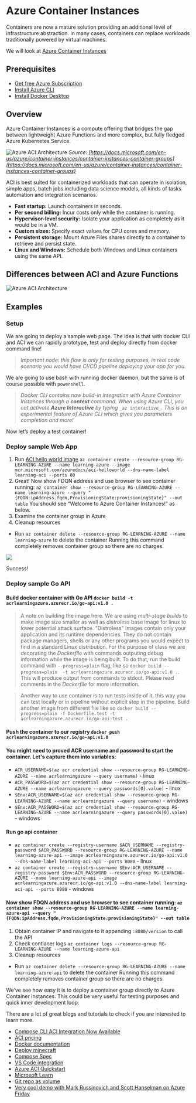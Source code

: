 # Azure Container Instances

Containers are now a mature solution providing an additional level of infrastructure abstraction. In many cases, containers can replace workloads traditionally powered by virtual machines.

We will look at [Azure Container Instances](https://azure.microsoft.com/en-us/services/container-instances/)

## Prerequisites

- [Get free Azure Subscription](https://azure.microsoft.com/en-us/free/)
- [Install Azure CLI](https://docs.microsoft.com/en-us/cli/azure/install-azure-cli)
- [Install Docker Desktop](https://www.docker.com/products/docker-desktop)

## Overview

Azure Container Instances is a compute offering that bridges the gap between lightweight Azure Functions and more complex, but fully fledged Azure Kubernetes Service.

![Azure ACI Architecture](http://www.plantuml.com/plantuml/proxy?cache=yes&src=https://raw.githubusercontent.com/Piotr1215/dca-prep-kit/master/diagrams/azure-aci-architecture.puml&fmt=svg)
*Source: [https://docs.microsoft.com/en-us/azure/container-instances/container-instances-container-groups](https://docs.microsoft.com/en-us/azure/container-instances/container-instances-container-groups)*

ACI is best suited for containerized workloads that can operate in isolation, simple apps, batch jobs including data science models, all kinds of tasks automation and integration scenarios.

- **Fast startup:** Launch containers in seconds.
- **Per second billing:** Incur costs only while the container is running.
- **Hypervisor-level security:** Isolate your application as completely as it would be in a VM.
- **Custom sizes:** Specify exact values for CPU cores and memory.
- **Persistent storage:** Mount Azure Files shares directly to a container to retrieve and persist state.
- **Linux and Windows:** Schedule both Windows and Linux containers using the same API.

## Differences between ACI and Azure Functions

![Azure ACI Architecture](http://www.plantuml.com/plantuml/proxy?cache=yes&src=https://raw.githubusercontent.com/Piotr1215/dca-prep-kit/master/diagrams/azure-aci-minmap.puml&fmt=svg)

## Examples

### Setup

We are going to deploy a sample web page. The idea is that with docker CLI and ACI we can rapidly prototype, test and deploy directly from docker command line!

> _Important node: this flow is only for testing purposes, in real code scenario you would have CI/CD pipeline deploying your app for you._

We are going to use bash with running docker daemon, but the same is of course possible with `powershell`.

> _Docker CLI contains now build-in integration with Azure Container Instances through a_ **_context_** _command. When using Azure CLI, you cat activate_ **_Azure Interactive_** _by typing_ `_az interactive_`_. This is an experimental feature of Azure CLI which gives you parameters completion and more!_

Now let’s deploy a test container!

### Deploy sample Web App

1. Run [ACI hello world image](https://hub.docker.com/r/microsoft/aci-helloworld) `az container create --resource-group RG-LEARNING-AZURE --name learning-azure --image mcr.microsoft.com/azuredocs/aci-helloworld --dns-name-label learning-aci --ports 80`
2. Great! Now show FDQN address and use browser to see container running: `az container show --resource-group RG-LEARNING-AZURE --name learning-azure --query "{FQDN:ipAddress.fqdn,ProvisioningState:provisioningState}" --out table` You should see “Welcome to Azure Container Instances!” as below.
3. Examine the container group in Azure
4. Cleanup resources

- Run `az container delete --resource-group RG-LEARNING-AZURE --name learning-azure` to delete the container
Running this command completely removes container group so there are no charges.

![](https://miro.medium.com/max/2298/1*8cz8mDNbxDofR59gv_VXug.png)

Success!

### Deploy sample Go API

#### Build docker container with Go API `docker build -t acrlearningazure.azurecr.io/go-api:v1.0 .`

> A note on building the image here. We are using *multi-stage builds* to make image size smaller as well as *distroless* base image for linux to lower potential attack surface.
> "Distroless" images contain only your application and its runtime dependencies. They do not contain package managers, shells or any other programs you would expect to find in a standard
> Linux distribution. For the purpose of class we are decorating the *Dockerfile* with commands outputing debug information while the image is being built. To do that, run the build command with `--progress=plain` flag, like so `docker build --progress=plain  -t acrlearningazure.azurecr.io/go-api:v1.0 .`. This will produce output from commands to stdout. Please read comments in the *Dockerfile* for more information.

> Another way to use container is to run tests inside of it, this way you can test locally or in pipeline without explicit step in the pipeline. Build another image from different file like so `docker build --progress=plain -f Dockerfile.test -t acrlearningazure.azurecr.io/go-api:test .`

#### Push the container to our registry `docker push acrlearningazure.azurecr.io/go-api:v1.0`

#### You might need to proved ACR username and password to start the container. Let's capture them into variables:

- `ACR_USERNAME=$(az acr credential show --resource-group RG-LEARNING-AZURE --name acrlearningazure --query username)` - linux
- `ACR_PASSWORD=$(az acr credential show --resource-group RG-LEARNING-AZURE --name acrlearningazure --query passwords[0].value)` - linux
- `$Env:ACR_USERNAME=$(az acr credential show --resource-group RG-LEARNING-AZURE --name acrlearningazure --query username)` - windows
- `$Env:ACR_PASSWORD=$(az acr credential show --resource-group RG-LEARNING-AZURE --name acrlearningazure --query passwords[0].value)` - windows

#### Run go api container

- `az container create --registry-username $ACR_USERNAME --registry-password $ACR_PASSWORD --resource-group RG-LEARNING-AZURE --name learning-azure-api --image acrlearningazure.azurecr.io/go-api:v1.0 --dns-name-label learning-aci-api --ports 8080` - linux
- `az container create --registry-username $Env:ACR_USERNAME --registry-password $Env:ACR_PASSWORD --resource-group RG-LEARNING-AZURE --name learning-azure-api --image acrlearningazure.azurecr.io/go-api:v1.0 --dns-name-label learning-aci-api --ports 8080` - windows


#### Now show FDQN address and use browser to see container running: `az container show --resource-group RG-LEARNING-AZURE --name learning-azure-api --query "{FQDN:ipAddress.fqdn,ProvisioningState:provisioningState}" --out table`

1. Obtain container IP and navigate to it appending `:8080/version` to call the API
2. Check contianer logs `az container logs --resource-group RG-LEARNING-AZURE --name learning-azure-api`
3. Cleanup resources

- Run `az container delete --resource-group RG-LEARNING-AZURE --name learning-azure-api` to delete the container
Running this command completely removes container group so there are no charges.

We’ve see how easy it is to deploy a container group directly to Azure Container Instances. This could be very useful for testing purposes and quick inner development loop.

There are a lot of great blogs and tutorials to check if you are interested to learn more.

- [Compose CLI ACI Integration Now Available](https://www.docker.com/blog/compose-cli-aci-integration-now-available/)
- [ACI pricing](https://azure.microsoft.com/en-gb/pricing/details/container-instances/)
- [Docker documentation](https://docs.docker.com/engine/context/aci-integration/)
- [Deploy minecraft](https://www.docker.com/blog/deploying-a-minecraft-docker-server-to-the-cloud/)
- [Compose Spec](https://www.compose-spec.io/)
- [VS Code integration](https://cloudblogs.microsoft.com/opensource/2020/07/22/vs-code-docker-extension-azure-containers-instances/)
- [Azure ACI Quickstart](https://docs.microsoft.com/en-us/azure/container-instances/quickstart-docker-cli)
- [Microsoft Learn](https://docs.microsoft.com/en-us/learn/modules/run-docker-with-azure-container-instances/)
- [Git repo as volume](https://docs.microsoft.com/en-gb/azure/container-instances/container-instances-volume-gitrepo)
- [Very cool demo with Mark Russinovich and Scott Hanselman on Azure Friday](https://www.youtube.com/watch?v=7G_oDLON7Us&ab_channel=MicrosoftAzure)

